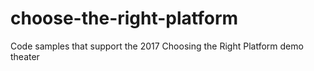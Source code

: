 # choose-the-right-platform
Code samples that support the 2017 Choosing the Right Platform demo theater
